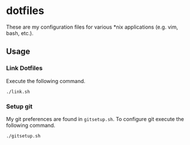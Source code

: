 # dotfiles
These are my configuration files for various *nix applications (e.g. vim, bash, etc.).

## Usage

### Link Dotfiles
Execute the following command.
```
./link.sh
```

### Setup git
My git preferences are found in `gitsetup.sh`. To configure git execute
the following command.
```
./gitsetup.sh
```
